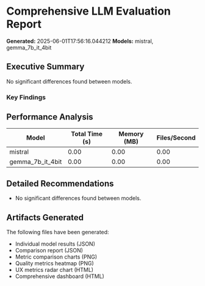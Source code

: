 # Comprehensive LLM Evaluation Report
**Generated:** 2025-06-01T17:56:16.044212
**Models:** mistral, gemma_7b_it_4bit

## Executive Summary

No significant differences found between models.

### Key Findings


## Performance Analysis

| Model | Total Time (s) | Memory (MB) | Files/Second |
|-------|----------------|-------------|--------------|
| mistral | 0.00 | 0.00 | 0.00 |
| gemma_7b_it_4bit | 0.00 | 0.00 | 0.00 |

## Detailed Recommendations

- No significant differences found between models.

## Artifacts Generated

The following files have been generated:
- Individual model results (JSON)
- Comparison report (JSON)
- Metric comparison charts (PNG)
- Quality metrics heatmap (PNG)
- UX metrics radar chart (HTML)
- Comprehensive dashboard (HTML)
